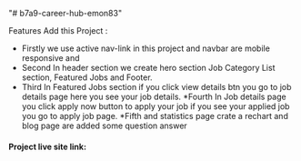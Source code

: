 "# b7a9-career-hub-emon83" 


 Features Add this Project : 
 * Firstly we use active nav-link in this project and navbar are mobile responsive and
* Second In header section we create hero section Job Category List section, Featured Jobs and Footer.
* Third In Featured Jobs section if you click view details btn you go to job details page here you see your job details.
*Fourth In Job details page you click apply now button to apply your job if you see your applied job you go to apply job page.
*Fifth and statistics page crate a rechart and blog page are added some question answer
                            


 #### Project live site link:  ####
